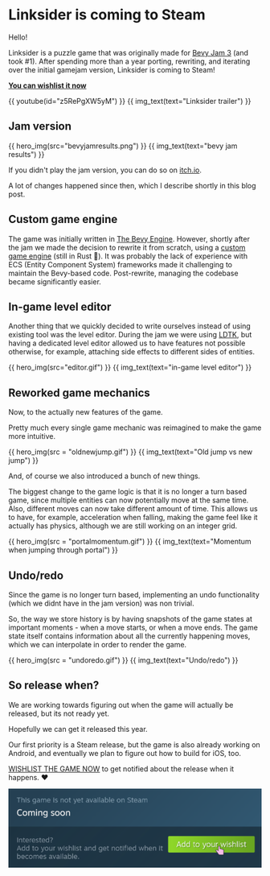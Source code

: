---
---

# Linksider is coming to Steam

<!-- {{ hero_img(src="../logo.png") }} -->

Hello!

Linksider is a puzzle game that was originally made for [Bevy Jam 3](https://itch.io/jam/bevy-jam-3/results) (and took #1).
After spending more than a year porting, rewriting,
and iterating over the initial gamejam version,
Linksider is coming to Steam!

[**You can wishlist it now**](https://store.steampowered.com/app/2995150/Linksider/)

{{ youtube(id="z5RePgXW5yM") }}
{{ img_text(text="Linksider trailer") }}

## Jam version

{{ hero_img(src="bevyjamresults.png") }}
{{ img_text(text="bevy jam results") }}

If you didn't play the jam version, you can do so on [itch.io](https://kuviman.itch.io/linksider).

A lot of changes happened since then, which I describe shortly in this blog post.

## Custom game engine

The game was initially written in [The Bevy Engine](https://bevyengine.org/).
However, shortly after the jam we made the decision to rewrite it from scratch,
using a [custom game engine](https://geng.kuviman.com/) (still in Rust 🦀).
It was probably the lack of experience with ECS
(Entity Component System) frameworks
made it challenging to maintain the Bevy-based code.
Post-rewrite, managing the codebase became significantly easier.

## In-game level editor

Another thing that we quickly decided to write ourselves instead of using existing tool was the level editor.
During the jam we were using [LDTK](https://ldtk.io/),
but having a dedicated level editor allowed us to have features not possible otherwise, for example, attaching side effects to different sides of entities.

{{ hero_img(src="editor.gif") }}
{{ img_text(text="in-game level editor") }}

## Reworked game mechanics

Now, to the actually new features of the game.

Pretty much every single game mechanic was reimagined to make the game more intuitive.

{{ hero_img(src = "oldnewjump.gif") }}
{{ img_text(text="Old jump vs new jump") }}

And, of course we also introduced a bunch of new things.

The biggest change to the game logic is that it is no longer a turn based game,
since multiple entities can now potentially move at the same time.
Also, different moves can now take different amount of time.
This allows us to have, for example, acceleration when falling,
making the game feel like it actually has physics,
although we are still working on an integer grid.

{{ hero_img(src = "portalmomentum.gif") }}
{{ img_text(text="Momentum when jumping through portal") }}

## Undo/redo

Since the game is no longer turn based,
implementing an undo functionality
(which we didnt have in the jam version)
was non trivial.

So, the way we store history is by having snapshots of the game states
at important moments - when a move starts, or when a move ends.
The game state itself contains information about all the currently happening moves,
which we can interpolate in order to render the game.

{{ hero_img(src = "undoredo.gif") }}
{{ img_text(text="Undo/redo") }}

<!-- ## Level selection

The jam version worked by putting you in the game directly,
and you solved puzzles one by one,
without the ability to go back or skip levels.

In the new version of the game we now have proper level selection.
This was one of the hardest things for us,
we went through multiple completely different designs for it. -->

## So release when?

We are working towards figuring out when the game will actually be released, but its not ready yet.

Hopefully we can get it released this year.

Our first priority is a Steam release,
but the game is also already working on Android,
and eventually we plan to figure out how to build for iOS, too.

[WISHLIST THE GAME NOW](https://store.steampowered.com/app/2995150/Linksider/)
to get notified about the release when it happens. ❤️

![wishlist](wishlist.png)
